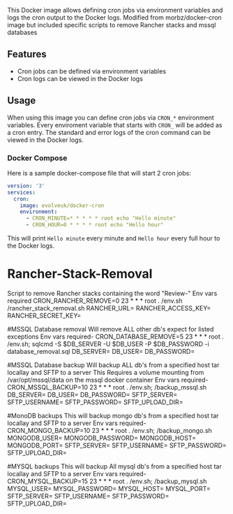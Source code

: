 This Docker image allows defining cron jobs via environment variables and logs the cron output to the Docker logs.
Modified from morbz/docker-cron image but included specific scripts to remove Rancher stacks and mssql databases

## Features ##
- Cron jobs can be defined via environment variables
- Cron logs can be viewed in the Docker logs

## Usage ##
When using this image you can define cron jobs via `CRON_*` environment variables. Every enviroment variable that starts with `CRON_` will be added as a cron entry. The standard and error logs of the cron command can be viewed in the Docker logs.

### Docker Compose ###
Here is a sample docker-compose file that will start 2 cron jobs:

```yaml
version: '3'
services:
  cron:
    image: evolveuk/docker-cron
    environment:
      - CRON_MINUTE=* * * * * root echo "Hello minute"
      - CRON_HOUR=0 * * * * root echo "Hello hour"
```

This will print `Hello minute` every minute and `Hello hour` every full hour to the Docker logs.

# Rancher-Stack-Removal
Script to remove Rancher stacks containing the word "Review-"
Env vars required
CRON_RANCHER_REMOVE=0 23 * * * root . /env.sh /rancher_stack_removal.sh
RANCHER_URL=
RANCHER_ACCESS_KEY=
RANCHER_SECRET_KEY=

#MSSQL Database removal
Will remove ALL other db's expect for listed exceptions
Env vars required-
CRON_DATABASE_REMOVE=5 23 * * * root . /env.sh; sqlcmd -S $DB_SERVER -U $DB_USER -P $DB_PASSWORD -i database_removal.sql
DB_SERVER=
DB_USER=
DB_PASSWORD=

#MSSQL Database backup
Will backup ALL db's from a specified host tar locallay and SFTP to a server
This Requires a volume mounting from /var/opt/mssql/data on the mssql docker container
Env vars required-
CRON_MSSQL_BACKUP=10 23 * * * root . /env.sh; /backup_mssql.sh
DB_SERVER=
DB_USER=
DB_PASSWORD=
SFTP_SERVER=
SFTP_USERNAME=
SFTP_PASSWORD=
SFTP_UPLOAD_DIR=

#MonoDB backups
This will backup mongo db's from a specified host tar locallay and SFTP to a server
Env vars required-
CRON_MONGO_BACKUP=10 23 * * * root . /env.sh; /backup_mongo.sh
MONGODB_USER=
MONGODB_PASSWORD=
MONGODB_HOST=
MONGODB_PORT=
SFTP_SERVER=
SFTP_USERNAME=
SFTP_PASSWORD=
SFTP_UPLOAD_DIR=

#MYSQL backups
This will backup All mysql db's from a specified host tar locallay and SFTP to a server
Env vars required-
CRON_MYSQL_BACKUP=15 23 * * * root . /env.sh; /backup_mysql.sh
MYSQL_USER=
MYSQL_PASSWORD=
MYSQL_HOST=
MYSQL_PORT=
SFTP_SERVER=
SFTP_USERNAME=
SFTP_PASSWORD=
SFTP_UPLOAD_DIR=